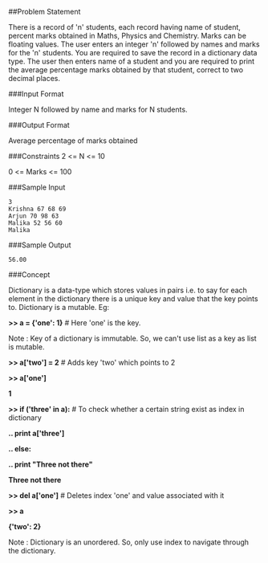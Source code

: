 ##Problem Statement

There is a record of 'n' students, each record having name of student, percent marks obtained in Maths, Physics and Chemistry. Marks can be floating values. The user enters an integer 'n' followed by names and marks for the 'n' students. You are required to save the record in a dictionary data type. The user then enters name of a student and you are required to print the average percentage marks obtained by that student, correct to two decimal places.

###Input Format

Integer N followed by name and marks for N students.

###Output Format

Average percentage of marks obtained

###Constraints 
2 <= N <= 10 

0 <= Marks <= 100

###Sample Input

    3
    Krishna 67 68 69
    Arjun 70 98 63
    Malika 52 56 60
    Malika
###Sample Output


    56.00
###Concept

Dictionary is a data-type which stores values in pairs i.e. to say for each element in the dictionary there is a unique key and value that the key points to. Dictionary is a mutable. 
Eg: 

**>> a = {'one': 1}** # Here 'one' is the key. 

Note : Key of a dictionary is immutable. So, we can't use list as a key as list is mutable. 

**>> a['two'] = 2** # Adds key 'two' which points to 2 

**>> a['one']** 

**1** 

**>> if ('three' in a):** # To check whether a certain string exist as index in dictionary 

**.. print a['three']** 

**.. else:** 

**.. print "Three not there"** 

**Three not there** 

**>> del a['one']** # Deletes index 'one' and value associated with it 

**>> a** 

**{'two': 2}** 

Note : Dictionary is an unordered. So, only use index to navigate through the dictionary.
